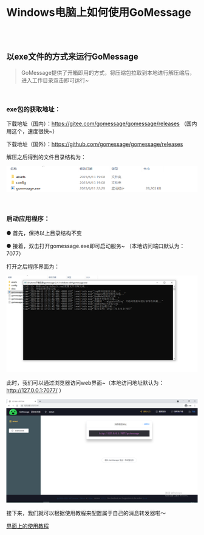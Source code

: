 # Windows电脑上如何使用GoMessage
<br><br>

## 以exe文件的方式来运行GoMessage

> GoMessage提供了开箱即用的方式，将压缩包拉取到本地进行解压缩后，进入工作目录双击即可运行~
<br>

### exe包的获取地址：

下载地址（国内）：https://gitee.com/gomessage/gomessage/releases （国内用这个，速度很快~）

下载地址（国外）：https://github.com/gomessage/gomessage/releases


解压之后得到的文件目录结构为：

![](./images/image-20230613224906295.png)

<br>

### 启动应用程序：

● 首先，保持以上目录结构不变

● 接着，双击打开gomessage.exe即可启动服务~ （本地访问端口默认为：7077）

打开之后程序界面为：

![](./images/image-20230613224906296.png)

此时，我们可以通过浏览器访问web界面~（本地访问地址默认为：http://127.0.0.1:7077/ ）

![](./images/image-20230613224906297.png)

接下来，我们就可以根据使用教程来配置属于自己的消息转发器啦～

[界面上的使用教程](https://github.com/BearQy/gomessage/tree/master#%E7%95%8C%E9%9D%A2%E4%B8%8A%E7%9A%84%E4%BD%BF%E7%94%A8%E6%95%99%E7%A8%8B)
